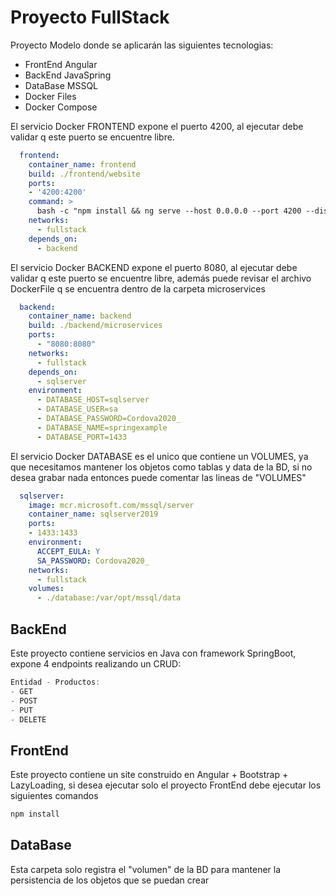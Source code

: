 # Proyecto FullStack

Proyecto Modelo donde se aplicarán las siguientes tecnologias:
- FrontEnd Angular
- BackEnd JavaSpring
- DataBase MSSQL
- Docker Files
- Docker Compose

El servicio Docker FRONTEND expone el puerto 4200, al ejecutar debe validar q este puerto se encuentre libre.
```yaml
  frontend: 
    container_name: frontend
    build: ./frontend/website 
    ports: 
    - '4200:4200'
    command: > 
      bash -c "npm install && ng serve --host 0.0.0.0 --port 4200 --disable-host-check"
    networks:
      - fullstack
    depends_on:
      - backend   
```

El servicio Docker BACKEND expone el puerto 8080, al ejecutar debe validar q este puerto se encuentre libre, además puede revisar el archivo DockerFile q se encuentra dentro de la carpeta microservices
```yaml
  backend:
    container_name: backend
    build: ./backend/microservices
    ports:
      - "8080:8080"
    networks:
      - fullstack
    depends_on:
      - sqlserver
    environment:
      - DATABASE_HOST=sqlserver
      - DATABASE_USER=sa
      - DATABASE_PASSWORD=Cordova2020_
      - DATABASE_NAME=springexample  
      - DATABASE_PORT=1433
```

El servicio Docker DATABASE es el unico que contiene un VOLUMES, ya que necesitamos mantener los objetos como tablas y data de la BD, si no desea grabar nada entonces puede comentar las lineas de "VOLUMES"
```yaml
  sqlserver:
    image: mcr.microsoft.com/mssql/server
    container_name: sqlserver2019
    ports:
    - 1433:1433
    environment:
      ACCEPT_EULA: Y
      SA_PASSWORD: Cordova2020_
    networks:
      - fullstack
    volumes:
      - ./database:/var/opt/mssql/data
```

## BackEnd

Este proyecto contiene servicios en Java con framework SpringBoot, expone 4 endpoints realizando un CRUD:

```java
Entidad - Productos:
- GET
- POST
- PUT
- DELETE
```

## FrontEnd
Este proyecto contiene un site construido en Angular + Bootstrap + LazyLoading, si desea ejecutar solo el proyecto FrontEnd debe ejecutar los siguientes comandos

```javascript
npm install
```

## DataBase

Esta carpeta solo registra el "volumen" de la BD para mantener la persistencia de los objetos que se puedan crear
